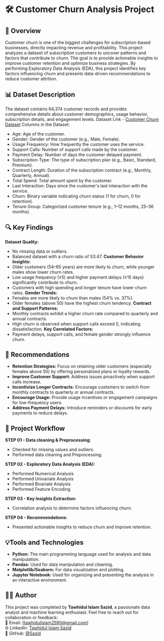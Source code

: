 # 🛠️ Customer Churn Analysis Project
## 📖 Overview
Customer churn is one of the biggest challenges for subscription-based businesses, directly impacting revenue and profitability. This project analyzes a dataset of subscription customers to uncover patterns and factors that contribute to churn. The goal is to provide actionable insights to improve customer retention and optimize business strategies.
By performing Exploratory Data Analysis (EDA), this project identifies key factors influencing churn and presents data-driven recommendations to reduce customer attrition.

## 📊 Dataset Description
The dataset contains 64,374 customer records and provides comprehensive details about customer demographics, usage behavior, subscription details, and engagement levels.
Dataset Link - [Customer Churn Dataset](https://www.kaggle.com/datasets/muhammadshahidazeem/customer-churn-dataset)
Columns in the Dataset:
- Age: Age of the customer.
- Gender: Gender of the customer (e.g., Male, Female).
- Usage Frequency: How frequently the customer uses the service.
- Support Calls: Number of support calls made by the customer.
- Payment Delay: Number of days the customer delayed payment.
- Subscription Type: The type of subscription plan (e.g., Basic, Standard, Premium).
- Contract Length: Duration of the subscription contract (e.g., Monthly, Quarterly, Annual).
- Total Spend: Total amount spent by the customer.
- Last Interaction: Days since the customer's last interaction with the service.
- Churn: Binary variable indicating churn status (1 for churn, 0 for retention).
- Tenure Group: Categorized customer tenure (e.g., 1–12 months, 25–36 months).

## 🔍 Key Findings
**Dataset Quality:**
- No missing data or outliers.
- Balanced dataset with a churn ratio of 53:47.
**Customer Behavior Insights:**
- Older customers (54–65 years) are more likely to churn, while younger males show lower churn rates.
- Low usage frequency (≤5) and higher payment delays (≥15 days) significantly contribute to churn.
- Customers with high spending and longer tenure have lower churn rates.
**Gender Trends:**
- Females are more likely to churn than males (54% vs. 37%).
- Older females (above 50) have the highest churn tendency.
**Contract and Support Patterns:**
- Monthly contracts exhibit a higher churn rate compared to quarterly and annual contracts.
- High churn is observed when support calls exceed 5, indicating dissatisfaction.
**Key Correlated Factors:**
- Payment delays, support calls, and female gender strongly influence churn.

## 🚀 Recommendations
- **Retention Strategies:** Focus on retaining older customers (especially females above 50) by offering personalized plans or loyalty rewards.
- **Improve Customer Support:** Address issues proactively when support calls increase.
- **Incentivize Longer Contracts:** Encourage customers to switch from monthly contracts to quarterly or annual contracts.
- **Encourage Usage:** Provide usage incentives or engagement campaigns for low-frequency users.
- **Address Payment Delays:** Introduce reminders or discounts for early payments to reduce delays.

## 📂 Project Workflow
**STEP 01 - Data cleaning & Preprocessing:** 
- Checked for missing values and outliers.
- Performed data cleaning and Preprocessing.

**STEP 02 - Exploratory Data Analysis (EDA):**
- Performed Numerical Analysis
- Performed Univariate Analysis 
- Performed Bivariate Analysis
- Performed Feature Encoding

**STEP 03 - Key Insights Extraction:**
- Correlation analysis to determine factors influencing churn.

**STEP 04 - Recommendations:**
- Presented actionable insights to reduce churn and improve retention.

## 💡Tools and Technologies
- **Python:** The main programming language used for analysis and data manipulation.
- **Pandas:** Used for data manipulation and cleaning.
- **Matplotlib/Seaborn:** For data visualization and plotting.
- **Jupyter Notebook:** Used for organizing and presenting the analysis in an interactive environment.

## 👩‍💻 Author
This project was completed by **Tawhidul Islam Sazid**, a passionate data analyst and machine learning enthusiast.
Feel free to reach out for collaboration or feedback:  
📧 Email: [tawhidulislam2590@gmail.com]  
🌐 LinkedIn: [Tawhidul Islam Sazid](https://www.linkedin.com/in/sazid147/)  
🐙 GitHub: [@Sazid](https://github.com/Sazid190012147)
